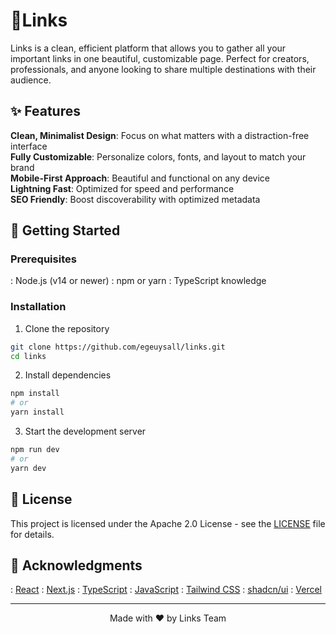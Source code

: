 # 🔗Links

Links is a clean, efficient platform that allows you to gather all your important links in one beautiful, customizable page. Perfect for creators, professionals, and anyone looking to share multiple destinations with their audience.

## ✨ Features

**Clean, Minimalist Design**: Focus on what matters with a distraction-free interface  
**Fully Customizable**: Personalize colors, fonts, and layout to match your brand  
**Mobile-First Approach**: Beautiful and functional on any device  
**Lightning Fast**: Optimized for speed and performance  
**SEO Friendly**: Boost discoverability with optimized metadata

## 🚀 Getting Started

### Prerequisites

: Node.js (v14 or newer)
: npm or yarn 
: TypeScript knowledge

### Installation

1. Clone the repository
```bash
git clone https://github.com/egeuysall/links.git
cd links
```

2. Install dependencies
```bash
npm install
# or
yarn install
```

3. Start the development server
```bash
npm run dev
# or
yarn dev
```

## 📜 License

This project is licensed under the Apache 2.0 License - see the [LICENSE](LICENSE) file for details.

## 🙏 Acknowledgments

: [React](https://reactjs.org/)
: [Next.js](https://nextjs.org/)
: [TypeScript](https://www.typescriptlang.org/)
: [JavaScript](https://developer.mozilla.org/en-US/docs/Web/JavaScript)
: [Tailwind CSS](https://tailwindcss.com/)
: [shadcn/ui](https://ui.shadcn.com/)
: [Vercel](https://vercel.com/)

---

<p align="center">Made with ❤️ by Links Team</p>

